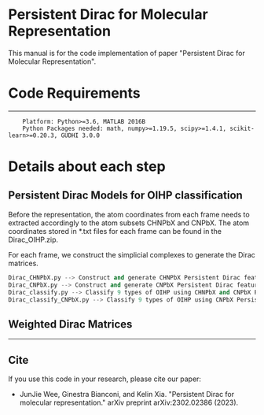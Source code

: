 # Persistent Dirac for Molecular Representation

This manual is for the code implementation of paper "Persistent Dirac for Molecular Representation".

# Code Requirements
---
        Platform: Python>=3.6, MATLAB 2016B
        Python Packages needed: math, numpy>=1.19.5, scipy>=1.4.1, scikit-learn>=0.20.3, GUDHI 3.0.0

# Details about each step

## Persistent Dirac Models for OIHP classification 
Before the representation, the atom coordinates from each frame needs to extracted accordingly to the atom subsets CHNPbX and CNPbX. 
The atom coordinates stored in *.txt files for each frame can be found in the Dirac_OIHP.zip.  

For each frame, we construct the simplicial complexes to generate the Dirac matrices. 
```python
Dirac_CHNPbX.py --> Construct and generate CHNPbX Persistent Dirac features. 
Dirac_CNPbX.py --> Construct and generate CNPbX Persistent Dirac features.
Dirac_classify.py --> Classify 9 types of OIHP using CHNPbX and CNPbX Persistent Dirac features.
Dirac_classify_CNPbX.py --> Classify 9 types of OIHP using CNPbX Persistent Dirac features.
```

## Weighted Dirac Matrices
---


## Cite
If you use this code in your research, please cite our paper:

* JunJie Wee, Ginestra Bianconi, and Kelin Xia. "Persistent Dirac for molecular representation." arXiv preprint arXiv:2302.02386 (2023).
